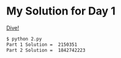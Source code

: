 # My Solution for Day 1

[Dive!](https://adventofcode.com/2021/day/2)
```bash
$ python 2.py
Part 1 Solution =  2150351
Part 2 Solution =  1842742223
```
